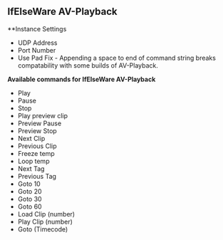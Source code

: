 ## IfElseWare AV-Playback

**Instance Settings

* UDP Address
* Port Number
* Use Pad Fix - Appending a space to end of command string breaks compatability with some builds of AV-Playback. 

**Available commands for IfElseWare AV-Playback**

* Play
* Pause
* Stop
* Play preview clip
* Preview Pause
* Preview Stop
* Next Clip
* Previous Clip
* Freeze temp
* Loop temp
* Next Tag
* Previous Tag
* Goto 10
* Goto 20
* Goto 30
* Goto 60
* Load Clip (number)
* Play Clip (number)
* Goto (Timecode)
